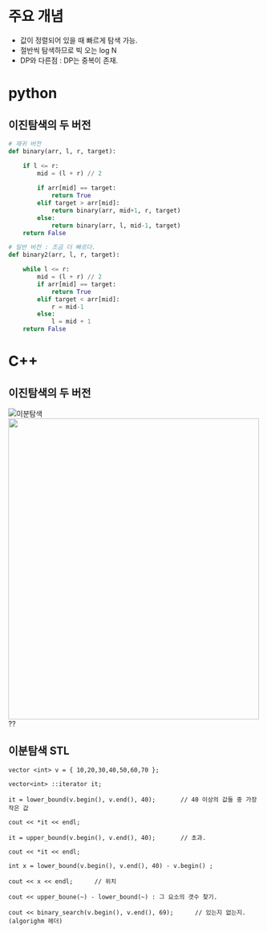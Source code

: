 
# 주요 개념

-   값이 정렬되어 있을 때 빠르게 탐색 가능.
-   절반씩 탐색하므로 빅 오는 log N
-   DP와 다른점 : DP는 중복이 존재.

# python

## 이진탐색의 두 버전

```python
# 재귀 버전 
def binary(arr, l, r, target):

    if l <= r:
        mid = (l + r) // 2
        
        if arr[mid] == target:
            return True
        elif target > arr[mid]:
            return binary(arr, mid+1, r, target)
        else:
            return binary(arr, l, mid-1, target)
    return False

# 일반 버전 : 조금 더 빠르다.
def binary2(arr, l, r, target):

    while l <= r:
        mid = (l + r) // 2
        if arr[mid] == target:
            return True
        elif target < arr[mid]:
            r = mid-1
        else:
            l = mid + 1
    return False
```

# C++

## 이진탐색의 두 버전

![이분탐색](https://user-images.githubusercontent.com/97036481/148726179-4a8d4a9b-1517-40b9-8f8e-41dd8a311c6b.png)
<img src="![이분탐색](https://user-images.githubusercontent.com/97036481/148726179-4a8d4a9b-1517-40b9-8f8e-41dd8a311c6b.png)" width = "500px" height = "600px">??

## 이분탐색 STL

    vector <int> v = { 10,20,30,40,50,60,70 };

    vector<int> ::iterator it;

    it = lower_bound(v.begin(), v.end(), 40);		// 40 이상의 값들 중 가장 작은 값

    cout << *it << endl;

    it = upper_bound(v.begin(), v.end(), 40);		// 초과.

    cout << *it << endl;

    int x = lower_bound(v.begin(), v.end(), 40) - v.begin() ;

    cout << x << endl;		// 위치

    cout << upper_boune(~) - lower_bound(~) : 그 요소의 갯수 찾기.

    cout << binary_search(v.begin(), v.end(), 69);		// 있는지 없는지. (algorighm 헤더)
